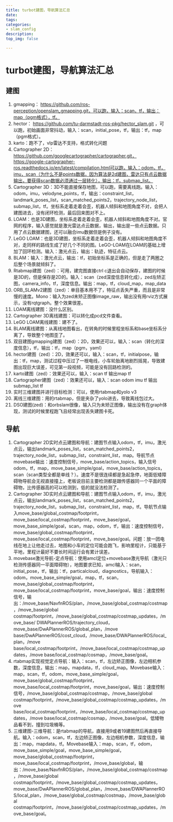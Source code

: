 ```yaml
---
title: turbot建图，导航算法汇总
date:
tags: 
categories:
- slam_config
description:
top_img: false

---
```


# turbot建图，导航算法汇总 

## **建图** 

1. gmapping： https://github.com/ros-perception/openslam_gmapping.git，可以跑，输入：scan，tf，输出：map（pgm格式），tf。 
2. hector： https://github.com/tu-darmstadt-ros-pkg/hector_slam.git ，可以跑，初始画面非常抖动，输入：scan，initial_pose，tf，输出：tf，map（pgm格式）。 
3. karto：跑不了，vlp雷达不支持，格式转化问题 
4. Cartographer 2D： https://github.com/googlecartographer/cartographer.git，https://google-cartographer-ros.readthedocs.io/en/latest/compilation.html可以跑，输入：odom，tf，imu，scan（为什么不是points数据，因为算法是2d建图，雷达只有点云数据输出，要获得scan数据必须通过一层转化），输出：tf，submap_list。 
5. Cartographer 3D：3D不能直接保存地图，可以跑，需要离线跑。输入：odom，imu，velodyne_points，tf，输出：constraint_list，landmark_poses_list，scan_matched_points2，trajectory_node_list，submap_list，tf。坐标系走着走着会歪，机器人倾斜和地图角度不对，会把人建图进去，没有闭环检测，最后回来图对不上。 
6. LOAM：也是3D建图，坐标系走着走着会歪，机器人倾斜和地图角度不对。官网的程序，输入感觉就是激光雷达点云数据，输出，输出是一些点云数据。只用了点云数据建图，还可以融合imu数据但是例子没有。 
7. LeGO LOAM：也是3D建图，坐标系走着走着会歪，机器人倾斜和地图角度不对，走同样的路线生成了好几个不同的图。LeGO-LOAM在LOAM的基础上增加了回环检测。输入：激光点云，输出：轨迹，特征点云。 
8. BLAM：输入：激光点云，输出：tf，初始坐标系是正确的，但是走了两圈之后整个场景就倾斜了。 
9. Rtabmap建图（zed）：可用，建完图直接ctrl c退出会自动保存，建图的时候是3D的，但是保存是2D的。输入：scan（zed深度信息转化成），zed左矫正图，camera_info，tf，深度信息。输出：map，tf，cloud_map，map_data 
10. ORB_SLAMv2建图（zed）：单目基本用不了，特征点丢失严重，而且是非常慢的速度。Mono：输入为zed未矫正图像image_raw，输出没有用rviz方式展示，没有rqtgraph。整个效果很差。 
11. LOAM离线建图：没什么区别。 
12. Cartographer 3D离线建图：可以转化成pcd文件查看。 
13. LeGO LOAM离线建图：建不了。 
14. BLAM离线建图：从离线地图看出，在转角的时候里程坐标系和base坐标系分离了，导致整个地图歪了。 
15. 双目建图gmapping建图（zed）：2D，效果还可以，输入：scan（转化的深度信息），tf，输出：tf，map（pgm，yaml） 
16. hector建图（zed）：2D，效果还可以，输入：scan，tf，initialpose，输出：tf，map，测试过程中压过了一根电线，小车轮胎离地剧烈摇晃，导致建图出现巨大误差，可见第一段视频，可能是没有回路检测的。 
17. karto建图（zed）：效果还可以，输入：scan tf 输出map tf 
18. Cartographer建图（zed）：效果还可以，输入：scan odom imu tf 输出submap_list tf 
19. 实时三维建图并进行目标检测：可以，使用rtabmap和yolo v3 
20. 离线三维建图：用的rtabmap，但是夹杂了yolo进去，导致离线包过大。 
21. DSO建图(zed)：和orbslam很像，输入只为未矫正图像，输出没有在graph体现，测试的时候里程跑飞且经常出现丢失建图卡死。 

## **导航** 

1. Cartographer 2D实时点云建图和导航：建图节点输入odom，tf，imu，激光点云，输出landmark_poses_list，scan_matched_points2，trajectory_node_list，submap_list，constraint_list，map。导航节点movebase输出：速度控制信号，move_base/action_topics，输入信号odom，tf，map，move_base_simple/goal，move_base/action_topics，scan（scan类型全都是单线？）。速度不是很连续都是急起急停，地面低矮障碍物导航会无视直接撞上，老板说目前主要检测都是跟传感器同一个平面的障碍物，比传感器高的可以检测到，低的就没法检测了。 
2. Cartographer 3D实时点云建图和导航：建图节点输入odom，tf，imu，激光点云，输出landmark_poses_list，scan_matched_points2，trajectory_node_list，submap_list，constraint_list，map，tf。导航节点输入move_base/global_costmap/footprint，move_base/local_costmap/footprint，move_base/goal，move_base_simple/goal，scan，map，odom，tf，输出：速度控制信号，move_base/global_costmap/footprint，move_base/local_costmap/footprint，move_base/goal。问题：放一团电线在地上让他走过去，地图和小车的定位可能会跑飞，影响里程计，只能基于平地，里程计最好不要长时间运行会有累计误差。 
3. movebase激光导航-定点导航：使用amcl定位+movebase激光导航（激光只检测传感器同一平面障碍物），地图要求已知，amcl输入：scan，initial_pose，tf，输出：tf，particalcloud，diagnostics，导航输入：odom，move_base_simple/goal，map，tf，scan，move_base/global_costmap/footprint，move_base/local_costmap/footprint，move_base/goal，输出：速度控制信号，输出：/move_base/NavfnROS/plan，/move_base/global_costmap/costmap，/move_base/global costmap/footprint，/move_base/global_costmap/costmap_updates，/move_base/ DWAPlannerROS/trajectory_cloud，move_base/DwAPlannerROS/global_plan，/move base/DwAPlannerROS/cost_cloud，/move_base/DWAPlannerROS/local_plan，/move base/local_costmap/footprint，/move_base/local_costmap/costmap_updates，/move base/local_costmap/cosmap，/move_base/goal。 
4. rtabmap实现视觉定点导航：输入：scan，tf，左边矫正图像，左边相机参数，深度信息，输出：map，mapdata，tf，cloud_map。Movebase输入：map，scan，tf，odom，move_base_simple/goal，move_base/global_costmap/footprint，move_base/local_costmap/footprint，move_base/goal，输出：速度控制信号，/move_base/global_costmap/costmap，/move_base/global costmap/footprint，/move_base/global_costmap/costmap_updates，/move base/local_costmap/footprint，/move_base/local_costmap/costmap_updates，/move base/local_costmap/cosmap，/move_base/goal。低矮物品看不到，撞到垃圾桶等。 
5. 三维建图-三维导航：是rtabmap的导航，直接用9或者19建图然后再直接导航。输入：odom，scan，tf，左边矫正图像，左边相机参数，深度信息，输出：map，mapdata，tf。Movebase输入：map，scan，tf，odom，move_base_simple/goal，move_base_simple/goal，move_base/global_costmap/footprint，move_base/local_costmap/footprint，/move_base/global，输出：/move_base/NavfnROS/plan，/move_base/global_costmap/costmap，/move_base/global costmap/footprint，/move_base/global_costmap/costmap_updates，move_base/DwAPlannerROS/global_plan，/move_base/DWAPlannerROS/local_plan，/move_base/global_costmap/costmap，/move_base/global costmap/footprint，/move_base/global_costmap/costmap_updates，/move_base/goal。 